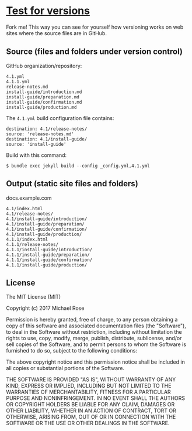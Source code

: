 # [Test for versions](http://docslikecode.com)

Fork me! This way you can see for yourself how versioning works on web sites where the source files are in GitHub.

## Source (files and folders under version control)

GitHub organization/repository:

```
4.1.yml
4.1.1.yml
release-notes.md
install-guide/introduction.md
install-guide/preparation.md
install-guide/confirmation.md
install-guide/production.md
```

The `4.1.yml` build configuration file contains:

```
destination: 4.1/release-notes/
source: 'release-notes.md'
destination: 4.1/install-guide/
source: 'install-guide'
```

Build with this command:

```
$ bundle exec jekyll build --config _config.yml,4.1.yml
```

## Output (static site files and folders)

docs.example.com

```
4.1/index.html
4.1/release-notes/
4.1/install-guide/introduction/
4.1/install-guide/preparation/
4.1/install-guide/confirmation/
4.1/install-guide/production/
4.1.1/index.html
4.1.1/release-notes/
4.1.1/install-guide/introduction/
4.1.1/install-guide/preparation/
4.1.1/install-guide/confirmation/
4.1.1/install-guide/production/
```




## License

The MIT License (MIT)

Copyright (c) 2017 Michael Rose

Permission is hereby granted, free of charge, to any person obtaining a copy
of this software and associated documentation files (the "Software"), to deal
in the Software without restriction, including without limitation the rights
to use, copy, modify, merge, publish, distribute, sublicense, and/or sell
copies of the Software, and to permit persons to whom the Software is
furnished to do so, subject to the following conditions:

The above copyright notice and this permission notice shall be included in all
copies or substantial portions of the Software.

THE SOFTWARE IS PROVIDED "AS IS", WITHOUT WARRANTY OF ANY KIND, EXPRESS OR
IMPLIED, INCLUDING BUT NOT LIMITED TO THE WARRANTIES OF MERCHANTABILITY,
FITNESS FOR A PARTICULAR PURPOSE AND NONINFRINGEMENT. IN NO EVENT SHALL THE
AUTHORS OR COPYRIGHT HOLDERS BE LIABLE FOR ANY CLAIM, DAMAGES OR OTHER
LIABILITY, WHETHER IN AN ACTION OF CONTRACT, TORT OR OTHERWISE, ARISING FROM,
OUT OF OR IN CONNECTION WITH THE SOFTWARE OR THE USE OR OTHER DEALINGS IN THE
SOFTWARE.
